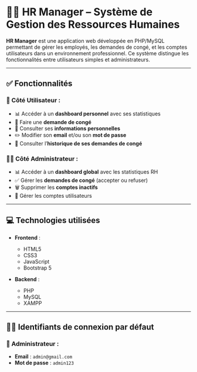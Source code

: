 # 🧑‍💼 HR Manager – Système de Gestion des Ressources Humaines

**HR Manager** est une application web développée en PHP/MySQL permettant de gérer les employés, les demandes de congé, et les comptes utilisateurs dans un environnement professionnel. Ce système distingue les fonctionnalités entre utilisateurs simples et administrateurs.

---

## ✅ Fonctionnalités

### 👤 Côté Utilisateur :
- 📊 Accéder à un **dashboard personnel** avec ses statistiques
- 📝 Faire une **demande de congé**
- 👀 Consulter ses **informations personnelles**
- ✏️ Modifier son **email** et/ou son **mot de passe**
- 📜 Consulter l’**historique de ses demandes de congé**

### 👨‍💼 Côté Administrateur :
- 📊 Accéder à un **dashboard global** avec les statistiques RH
- ✅ Gérer les **demandes de congé** (accepter ou refuser)
- 🗑️ Supprimer les **comptes inactifs**
- 🔐 Gérer les comptes utilisateurs

---

## 💻 Technologies utilisées

- **Frontend** :
  - HTML5
  - CSS3
  - JavaScript
  - Bootstrap 5

- **Backend** :
  - PHP
  - MySQL 
  - XAMPP 

---

## 👨‍💼 Identifiants de connexion par défaut

### 🔹 Administrateur :
- **Email** : `admin@gmail.com`
- **Mot de passe** : `admin123`
